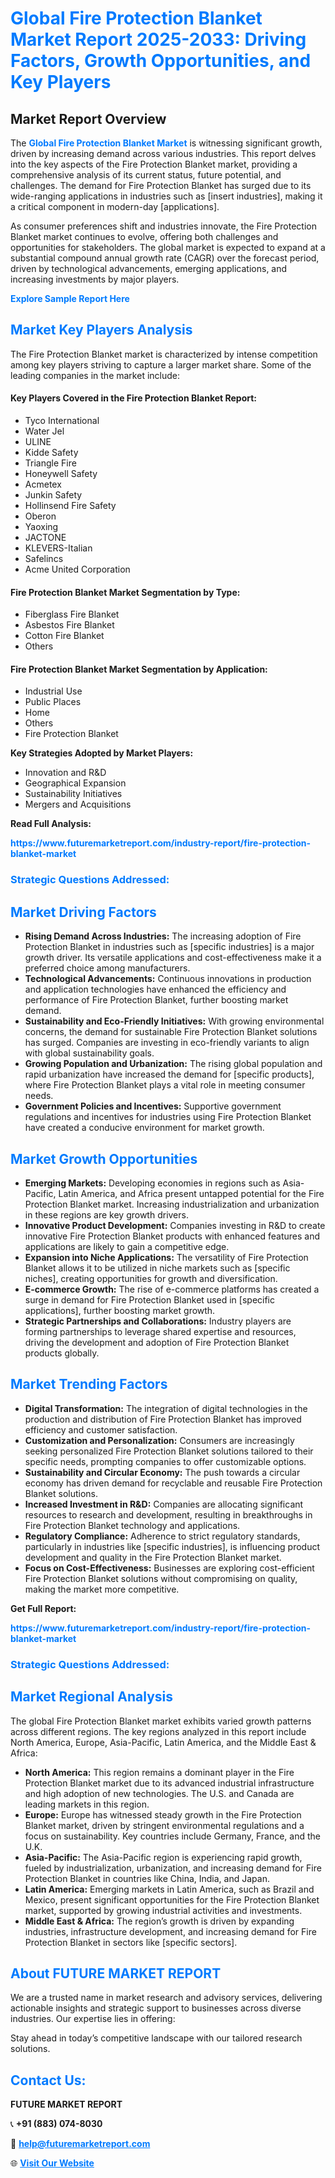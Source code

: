 <h1 style="color: #007BFF;">Global Fire Protection Blanket Market Report 2025-2033: Driving Factors, Growth Opportunities, and Key Players</h1>

<section id="overview">
<h2>Market Report Overview</h2>
<p>The <a href="https://www.futuremarketreport.com/industry-report/fire-protection-blanket-market" style="color: #007BFF; text-decoration: none;"><strong>Global Fire Protection Blanket Market</strong></a> is witnessing significant growth, driven by increasing demand across various industries. This report delves into the key aspects of the Fire Protection Blanket market, providing a comprehensive analysis of its current status, future potential, and challenges. The demand for Fire Protection Blanket has surged due to its wide-ranging applications in industries such as [insert industries], making it a critical component in modern-day [applications].</p>
<p>As consumer preferences shift and industries innovate, the Fire Protection Blanket market continues to evolve, offering both challenges and opportunities for stakeholders. The global market is expected to expand at a substantial compound annual growth rate (CAGR) over the forecast period, driven by technological advancements, emerging applications, and increasing investments by major players.</p>
</section>

<section id="overview">
<p><a href="https://www.futuremarketreport.com/request-sample/reportId=124528" style="color: #007BFF; text-decoration: none;"><strong>Explore Sample Report Here</strong></a></p>
</section>

<section id="key-players">
<h2 style="color: #007BFF;">Market Key Players Analysis</h2>
<p>The Fire Protection Blanket market is characterized by intense competition among key players striving to capture a larger market share. Some of the leading companies in the market include:</p>
<h4>Key Players Covered in the Fire Protection Blanket Report:</h4>
<ul><li>Tyco International</li><li>Water Jel</li><li>ULINE</li><li>Kidde Safety</li><li>Triangle Fire</li><li>Honeywell Safety</li><li>Acmetex</li><li>Junkin Safety</li><li>Hollinsend Fire Safety</li><li>Oberon</li><li>Yaoxing</li><li>JACTONE</li><li>KLEVERS-Italian</li><li>Safelincs</li><li>Acme United Corporation</li></ul>
<h4>Fire Protection Blanket Market Segmentation by Type:</h4>
<ul><li>Fiberglass Fire Blanket</li><li>Asbestos Fire Blanket</li><li>Cotton Fire Blanket</li><li>Others</li></ul>

<h4>Fire Protection Blanket Market Segmentation by Application:</h4>
<ul><li>Industrial Use</li><li>Public Places</li><li>Home</li><li>Others</li><li>Fire Protection Blanket</li></ul>
<p><strong>Key Strategies Adopted by Market Players:</strong></p>
<ul>
<li>Innovation and R&D</li>
<li>Geographical Expansion</li>
<li>Sustainability Initiatives</li>
<li>Mergers and Acquisitions</li>
</ul>
</section>

<section>
<p><strong>Read Full Analysis: </strong></p><a href="https://www.futuremarketreport.com/industry-report/fire-protection-blanket-market" style="color: #007BFF; text-decoration: none;"><strong>https://www.futuremarketreport.com/industry-report/fire-protection-blanket-market</strong></a>
<h3 style="color: #007BFF;">Strategic Questions Addressed:</h3>
</section>

<section id="driving-factors">
<h2 style="color: #007BFF;">Market Driving Factors</h2>
<ul>
<li><strong>Rising Demand Across Industries:</strong> The increasing adoption of Fire Protection Blanket in industries such as [specific industries] is a major growth driver. Its versatile applications and cost-effectiveness make it a preferred choice among manufacturers.</li>
<li><strong>Technological Advancements:</strong> Continuous innovations in production and application technologies have enhanced the efficiency and performance of Fire Protection Blanket, further boosting market demand.</li>
<li><strong>Sustainability and Eco-Friendly Initiatives:</strong> With growing environmental concerns, the demand for sustainable Fire Protection Blanket solutions has surged. Companies are investing in eco-friendly variants to align with global sustainability goals.</li>
<li><strong>Growing Population and Urbanization:</strong> The rising global population and rapid urbanization have increased the demand for [specific products], where Fire Protection Blanket plays a vital role in meeting consumer needs.</li>
<li><strong>Government Policies and Incentives:</strong> Supportive government regulations and incentives for industries using Fire Protection Blanket have created a conducive environment for market growth.</li>
</ul>
</section>

<section id="growth-opportunities">
<h2 style="color: #007BFF;">Market Growth Opportunities</h2>
<ul>
<li><strong>Emerging Markets:</strong> Developing economies in regions such as Asia-Pacific, Latin America, and Africa present untapped potential for the Fire Protection Blanket market. Increasing industrialization and urbanization in these regions are key growth drivers.</li>
<li><strong>Innovative Product Development:</strong> Companies investing in R&D to create innovative Fire Protection Blanket products with enhanced features and applications are likely to gain a competitive edge.</li>
<li><strong>Expansion into Niche Applications:</strong> The versatility of Fire Protection Blanket allows it to be utilized in niche markets such as [specific niches], creating opportunities for growth and diversification.</li>
<li><strong>E-commerce Growth:</strong> The rise of e-commerce platforms has created a surge in demand for Fire Protection Blanket used in [specific applications], further boosting market growth.</li>
<li><strong>Strategic Partnerships and Collaborations:</strong> Industry players are forming partnerships to leverage shared expertise and resources, driving the development and adoption of Fire Protection Blanket products globally.</li>
</ul>
</section>

<section id="trending-factors">
<h2 style="color: #007BFF;">Market Trending Factors</h2>
<ul>
<li><strong>Digital Transformation:</strong> The integration of digital technologies in the production and distribution of Fire Protection Blanket has improved efficiency and customer satisfaction.</li>
<li><strong>Customization and Personalization:</strong> Consumers are increasingly seeking personalized Fire Protection Blanket solutions tailored to their specific needs, prompting companies to offer customizable options.</li>
<li><strong>Sustainability and Circular Economy:</strong> The push towards a circular economy has driven demand for recyclable and reusable Fire Protection Blanket solutions.</li>
<li><strong>Increased Investment in R&D:</strong> Companies are allocating significant resources to research and development, resulting in breakthroughs in Fire Protection Blanket technology and applications.</li>
<li><strong>Regulatory Compliance:</strong> Adherence to strict regulatory standards, particularly in industries like [specific industries], is influencing product development and quality in the Fire Protection Blanket market.</li>
<li><strong>Focus on Cost-Effectiveness:</strong> Businesses are exploring cost-efficient Fire Protection Blanket solutions without compromising on quality, making the market more competitive.</li>
</ul>
</section>

<section>
<p><strong>Get Full Report: </strong></p><a href="https://www.futuremarketreport.com/industry-report/fire-protection-blanket-market" style="color: #007BFF; text-decoration: none;"><strong>https://www.futuremarketreport.com/industry-report/fire-protection-blanket-market</strong></a>
<h3 style="color: #007BFF;">Strategic Questions Addressed:</h3>
</section>


<section id="regional-analysis">
<h2 style="color: #007BFF;">Market Regional Analysis</h2>
<p>The global Fire Protection Blanket market exhibits varied growth patterns across different regions. The key regions analyzed in this report include North America, Europe, Asia-Pacific, Latin America, and the Middle East & Africa:</p>
<ul>
<li><strong>North America:</strong> This region remains a dominant player in the Fire Protection Blanket market due to its advanced industrial infrastructure and high adoption of new technologies. The U.S. and Canada are leading markets in this region.</li>
<li><strong>Europe:</strong> Europe has witnessed steady growth in the Fire Protection Blanket market, driven by stringent environmental regulations and a focus on sustainability. Key countries include Germany, France, and the U.K.</li>
<li><strong>Asia-Pacific:</strong> The Asia-Pacific region is experiencing rapid growth, fueled by industrialization, urbanization, and increasing demand for Fire Protection Blanket in countries like China, India, and Japan.</li>
<li><strong>Latin America:</strong> Emerging markets in Latin America, such as Brazil and Mexico, present significant opportunities for the Fire Protection Blanket market, supported by growing industrial activities and investments.</li>
<li><strong>Middle East & Africa:</strong> The region’s growth is driven by expanding industries, infrastructure development, and increasing demand for Fire Protection Blanket in sectors like [specific sectors].</li>
</ul>
</section>

<footer>
<h2 style="color: #007BFF;">About FUTURE MARKET REPORT</h2>
<p>We are a trusted name in market research and advisory services, delivering actionable insights and strategic support to businesses across diverse industries. Our expertise lies in offering:</p>

<p>Stay ahead in today’s competitive landscape with our tailored research solutions.</p>

<h2 style="color: #007BFF;">Contact Us:</h2>
<p><strong>FUTURE MARKET REPORT</strong></p>
<p>📞 <strong>+91 (883) 074-8030</strong></p>
<p>📧 <strong><a href="mailto:help@futuremarketreport.com" style="color: #007BFF;">help@futuremarketreport.com</a></strong></p>
<p>🌐 <strong><a href="https://www.futuremarketreport.com/" style="color: #007BFF;">Visit Our Website</a></strong></p>
</footer>